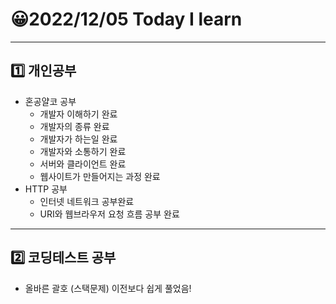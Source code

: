 # 😀2022/12/05 Today I learn
-------------------------
## 1️⃣ 개인공부
  * 혼공얄코 공부
    * 개발자 이해하기 완료
    * 개발자의 종류 완료
    * 개발자가 하는일 완료
    * 개발자와 소통하기 완료
    * 서버와 클라이언트 완료
    * 웹사이트가 만들어지는 과정 완료 
  * HTTP 공부
    * 인터넷 네트워크 공부완료
    * URI와 웹브라우저 요청 흐름 공부 완료
-------------------------
## 2️⃣ 코딩테스트 공부
  * 올바른 괄호 (스택문제) 이전보다 쉽게 풀었음!
